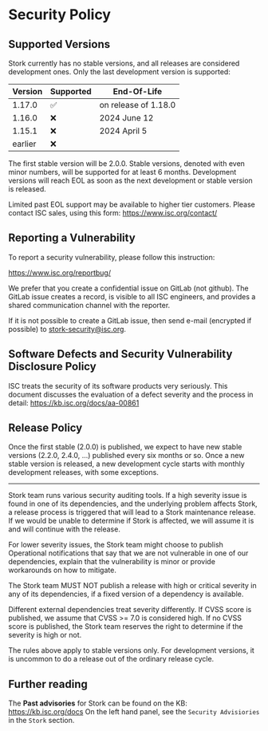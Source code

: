 # Security Policy

## Supported Versions

Stork currently has no stable versions, and all releases are considered development ones. Only the last development version is
supported:

| Version | Supported          | End-Of-Life           |
| ------- | ------------------ | --------------------- |
| 1.17.0  | :white_check_mark: | on release of 1.18.0  |
| 1.16.0  | :x:                | 2024 June 12          |
| 1.15.1  | :x:                | 2024 April 5          |
| earlier | :x:                |                       |

The first stable version will be 2.0.0. Stable versions, denoted with even minor numbers, will be
supported for at least 6 months. Development versions will reach EOL as soon as the next development
or stable version is released.

Limited past EOL support may be available to higher tier customers.
Please contact ISC sales, using this form: https://www.isc.org/contact/

## Reporting a Vulnerability

To report a security vulnerability, please follow this instruction:

https://www.isc.org/reportbug/

We prefer that you create a confidential issue on GitLab (not github). The GitLab issue creates a record, is visible
to all ISC engineers, and provides a shared communication channel with the reporter.

If it is not possible to create a GitLab issue, then send e-mail (encrypted if possible) to stork-security@isc.org.

## Software Defects and Security Vulnerability Disclosure Policy

ISC treats the security of its software products very seriously. This document discusses the evaluation of a defect
severity and the process in detail: https://kb.isc.org/docs/aa-00861

## Release Policy

Once the first stable (2.0.0) is published, we expect to have new stable versions (2.2.0, 2.4.0, ...) published
every six months or so. Once a new stable version is released, a new development cycle starts with monthly
development releases, with some exceptions.

---

Stork team runs various security auditing tools. If a high severity issue is found in one of its dependencies, and the
underlying problem affects Stork, a release process is triggered that will lead to a Stork maintenance release.
If we would be unable to determine if Stork is affected, we will assume it is and will continue with the release.

For lower severity issues, the Stork team might choose to publish Operational notifications that say that we are not
vulnerable in one of our dependencies, explain that the vulnerability is minor or provide workarounds on how to mitigate.

The Stork team MUST NOT publish a release with high or critical severity in any of its dependencies, if a fixed version
of a dependency is available.

Different external dependencies treat severity differently. If CVSS score is published, we assume that CVSS >= 7.0
is considered high. If no CVSS score is published, the Stork team reserves the right to determine if the severity
is high or not.

The rules above apply to stable versions only. For development versions, it is uncommon to do a release out of the
ordinary release cycle.


## Further reading

The **Past advisories** for Stork can be found on the KB: https://kb.isc.org/docs
On the left hand panel, see the `Security Advisiories` in the `Stork` section.
